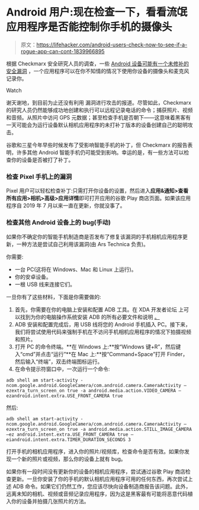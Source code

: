 # Android 用户:现在检查一下，看看流氓应用程序是否能控制你手机的摄像头

> 原文：<https://lifehacker.com/android-users-check-now-to-see-if-a-rogue-app-can-cont-1839966895>

根据 Checkmarx 安全研究人员的调查，一些 [Android 设备可能有一个未修补的安全漏洞](https://www.checkmarx.com/blog/how-attackers-could-hijack-your-android-camera) ，一个应用程序可以在你不知情的情况下使用你设备的摄像头和麦克风记录你。

Watch

谢天谢地，到目前为止还没有利用 漏洞进行攻击的报道。尽管如此，Checkmarx 的研究人员仍然能够成功地创建和执行可以远程记录电话的命令；捕获照片、视频和音频。从照片中访问 GPS 元数据；甚至检查手机是否朝下——这意味着黑客有一天可能会为运行设备默认相机应用程序的未打补丁版本的设备创建自己的聪明攻击。

谷歌和三星今年早些时候发布了受影响智能手机的补丁，但 Checkmarx 的报告表明，许多其他 Android 智能手机仍可能受到影响。幸运的是，有一些方法可以检查你的设备是否被打了补丁。

### 检查 Pixel 手机上的漏洞

Pixel 用户可以轻松检查补丁:只需打开你设备的设置，然后进入**应用&通知>查看所有应用>相机>高级>应用详情**即可打开应用的谷歌 Play 商店页面。如果该应用程序自 2019 年 7 月以来一直在更新，你就没事了。

### 检查其他 Android 设备上的 bug(手动)

如果你不确定你的智能手机制造商是否发布了修复该漏洞的手机相机应用程序更新，一种方法是尝试自己利用该漏洞(由 Ars Technica 负责)。

你需要:

*   一台 PC(这将在 Windows、Mac 和 Linux 上运行)。
*   你的安卓设备。
*   一根 USB 线来连接它们。

一旦你有了这些材料，下面是你需要做的:

1.  首先，你需要在你的电脑上安装和配置 ADB 工具。在 XDA 开发者论坛 上可以找到为你的电脑操作系统安装 ADB 的所有必要文件和说明 [。](https://www.xda-developers.com/install-adb-windows-macos-linux/)
2.  ADB 安装和配置完成后，用 USB 线将您的 Android 手机插入 PC。接下来，我们将尝试使用代码来强制手机在不访问手机相机应用程序的情况下拍摄视频和照片。
3.  打开 PC 的命令终端。**在 Windows 上:**按“Windows 键+R”，然后键入“cmd”并点击“运行”**在 Mac 上:**按“Command+Space”打开 Finder，然后输入“终端”，双击终端图标运行。
4.  在命令提示符窗口中，一次运行一个命令:

`adb shell am start-activity -ncom.google.android.GoogleCamera/com.android.camera.CameraActivity —ezextra_turn_screen_on true -a android.media.action.VIDEO_CAMERA —ezandroid.intent.extra.USE_FRONT_CAMERA true`

然后:

`adb shell am start-activity -ncom.google.android.GoogleCamera/com.android.camera.CameraActivity —ezextra_turn_screen_on true -a android.media.action.STILL_IMAGE_CAMERA —ez android.intent.extra.USE_FRONT_CAMERA true —eiandroid.intent.extra.TIMER_DURATION_SECONDS 3`

打开手机的相机应用程序，进入你的照片/视频库，检查命令是否有效。如果你发现一个新的照片或视频，那么你的设备上就有 bug。

如果你有一段时间没有更新你的设备的相机应用程序，尝试通过谷歌 Play 商店检查更新。一旦你安装了你的手机的默认相机应用程序可用的任何东西，再次尝试上述 ADB 命令。如果它们仍然工作，您应该尽快向设备制造商报告该问题。此外，远离未知的相机、视频或音频记录应用程序，因为这是黑客最有可能将恶意代码植入你的设备并拍摄几张照片的方法。